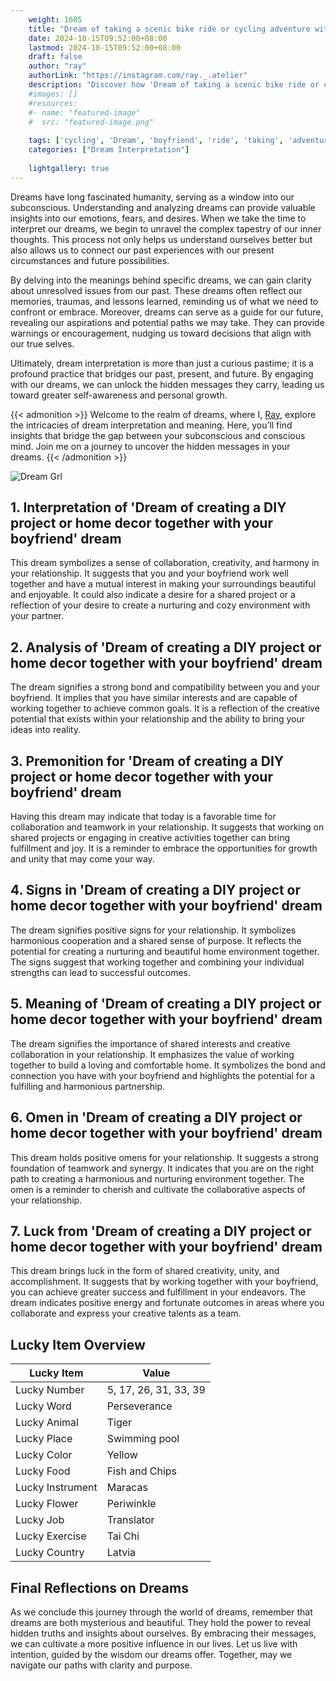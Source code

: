 ```yaml
---
    weight: 1605
    title: "Dream of taking a scenic bike ride or cycling adventure with your boyfriend"  # Assuming 'title' column exists
    date: 2024-10-15T09:52:00+08:00
    lastmod: 2024-10-15T09:52:00+08:00
    draft: false
    author: "ray"
    authorLink: "https://instagram.com/ray._.atelier"
    description: "Discover how 'Dream of taking a scenic bike ride or cycling adventure with your boyfriend' can interpret your future and uncover its significant meanings in your life."
    #images: []
    #resources:
    #- name: "featured-image"
    #  src: "featured-image.png"
    
    tags: ['cycling', 'Dream', 'boyfriend', 'ride', 'taking', 'adventure', 'scenic', 'bike']
    categories: ["Dream Interpretation"]
    
    lightgallery: true
---
```

    
Dreams have long fascinated humanity, serving as a window into our subconscious. Understanding and analyzing dreams can provide valuable insights into our emotions, fears, and desires. When we take the time to interpret our dreams, we begin to unravel the complex tapestry of our inner thoughts. This process not only helps us understand ourselves better but also allows us to connect our past experiences with our present circumstances and future possibilities.

By delving into the meanings behind specific dreams, we can gain clarity about unresolved issues from our past. These dreams often reflect our memories, traumas, and lessons learned, reminding us of what we need to confront or embrace. Moreover, dreams can serve as a guide for our future, revealing our aspirations and potential paths we may take. They can provide warnings or encouragement, nudging us toward decisions that align with our true selves.

Ultimately, dream interpretation is more than just a curious pastime; it is a profound practice that bridges our past, present, and future. By engaging with our dreams, we can unlock the hidden messages they carry, leading us toward greater self-awareness and personal growth.

{{< admonition >}}
Welcome to the realm of dreams, where I, [Ray](https://instagram.com/ray._.atelier), explore the intricacies of dream interpretation and meaning. Here, you’ll find insights that bridge the gap between your subconscious and conscious mind. Join me on a journey to uncover the hidden messages in your dreams.
{{< /admonition >}}

![Dream Grl](https://cdn.pixabay.com/photo/2017/11/02/03/35/gothic-2910057_1280.jpg "Dream Grl")

## 1. Interpretation of 'Dream of creating a DIY project or home decor together with your boyfriend' dream

This dream symbolizes a sense of collaboration, creativity, and harmony in your relationship. It suggests that you and your boyfriend work well together and have a mutual interest in making your surroundings beautiful and enjoyable. It could also indicate a desire for a shared project or a reflection of your desire to create a nurturing and cozy environment with your partner.

## 2. Analysis of 'Dream of creating a DIY project or home decor together with your boyfriend' dream

The dream signifies a strong bond and compatibility between you and your boyfriend. It implies that you have similar interests and are capable of working together to achieve common goals. It is a reflection of the creative potential that exists within your relationship and the ability to bring your ideas into reality.

## 3. Premonition for 'Dream of creating a DIY project or home decor together with your boyfriend' dream

Having this dream may indicate that today is a favorable time for collaboration and teamwork in your relationship. It suggests that working on shared projects or engaging in creative activities together can bring fulfillment and joy. It is a reminder to embrace the opportunities for growth and unity that may come your way.

## 4. Signs in 'Dream of creating a DIY project or home decor together with your boyfriend' dream

The dream signifies positive signs for your relationship. It symbolizes harmonious cooperation and a shared sense of purpose. It reflects the potential for creating a nurturing and beautiful home environment together. The signs suggest that working together and combining your individual strengths can lead to successful outcomes.

## 5. Meaning of 'Dream of creating a DIY project or home decor together with your boyfriend' dream

The dream signifies the importance of shared interests and creative collaboration in your relationship. It emphasizes the value of working together to build a loving and comfortable home. It symbolizes the bond and connection you have with your boyfriend and highlights the potential for a fulfilling and harmonious partnership.

## 6. Omen in 'Dream of creating a DIY project or home decor together with your boyfriend' dream

This dream holds positive omens for your relationship. It suggests a strong foundation of teamwork and synergy. It indicates that you are on the right path to creating a harmonious and nurturing environment together. The omen is a reminder to cherish and cultivate the collaborative aspects of your relationship.

## 7. Luck from 'Dream of creating a DIY project or home decor together with your boyfriend' dream

This dream brings luck in the form of shared creativity, unity, and accomplishment. It suggests that by working together with your boyfriend, you can achieve greater success and fulfillment in your endeavors. The dream indicates positive energy and fortunate outcomes in areas where you collaborate and express your creative talents as a team.

## Lucky Item Overview
| Lucky Item          | Value              |
|---------------|--------------------|
| Lucky Number        | 5, 17, 26, 31, 33, 39  |
| Lucky Word          | Perseverance |
| Lucky Animal        | Tiger |
| Lucky Place         | Swimming pool     |
| Lucky Color         | Yellow     |
| Lucky Food          | Fish and Chips      |
| Lucky Instrument    | Maracas |
| Lucky Flower        | Periwinkle    |
| Lucky Job           | Translator       |
| Lucky Exercise      | Tai Chi  |
| Lucky Country       | Latvia    |


##  Final Reflections on Dreams

As we conclude this journey through the world of dreams, remember that dreams are both mysterious and beautiful. They hold the power to reveal hidden truths and insights about ourselves. By embracing their messages, we can cultivate a more positive influence in our lives. Let us live with intention, guided by the wisdom our dreams offer. Together, may we navigate our paths with clarity and purpose.
